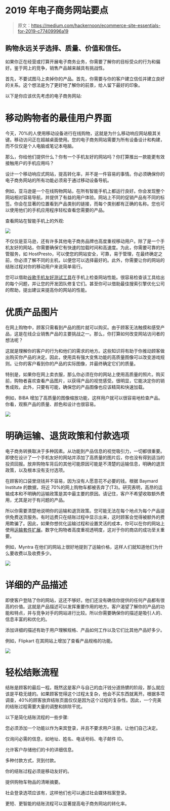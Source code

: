 # 2019 年电子商务网站要点

> 原文：<https://medium.com/hackernoon/ecommerce-site-essentials-for-2019-c77409996a19>

## 购物永远关乎选择、质量、价值和信任。

如果你正在经营或打算开展电子商务业务，你需要了解你的目标受众的行为和偏好。鉴于网上的竞争，销售产品越来越具有挑战性。

首先，不要试图马上卖掉你的产品。首先，你需要与你的客户建立信任并建立良好的关系。这个想法是为了更好地了解你的前景，给人留下最好的印象。

以下是你应该优先考虑的电子商务网站:

# **移动购物者的最佳用户界面**

今天，70%的人使用移动设备进行在线购物，这就是为什么移动响应网站极其关键。移动访问正在超越桌面使用。您的电子商务网站需要为所有设备设计和构建，而不仅仅是个人电脑或笔记本电脑。

那么，你给他们提供什么？你有一个手机友好的网站吗？你打算推出一款能更有效接触用户的手机应用吗？

设计一个移动响应式网站，提高转化率，并不是一件容易的事情。你必须确保你的电子商务网站的所有功能必须易于通过移动设备导航。

例如，亚马逊是一个在线购物网站，在所有智能手机上都运行良好。你会发现整个网站相对容易导航，并提供了有益的用户体验。网站上不同的促销产品有不同的标签。你会在显著的位置看到产品类别的链接，而每个类别都有正确的名称。您也可以使用他们的手机应用程序轻松查看您需要的产品。

查看网站在智能手机上的外观:

![](img/6f4102f212c2063ea523cdecfd478595.png)

不仅仅是亚马逊，还有许多其他电子商务品牌也高度重视移动用户。除了是一个手机友好的网站，你需要确保它有快速的加载时间和高速度。为此，你需要可靠的托管服务，如 HostPresto，可以使您的网站安全，可靠，易于管理，在最终确定之前，你必须了解不同的主机，以便您可以选择最好的。此外，你需要让你的网站的结账过程对你的移动用户来说简单易行。

您可以借助[谷歌手机友好测试工具](https://search.google.com/test/mobile-friendly)在手机上检查网站性能。很容易检查该工具给出的每个问题，并让您的开发团队修复它们。甚至你可以借助最佳搜索引擎优化公司的帮助，提出建议来提高你的网站的性能。

# **优质产品图片**

在网上购物中，顾客只需看到产品的图片就可以购买。由于顾客无法触摸和感受产品，这是在线企业销售产品的主要挑战之一。那么，你打算如何改变网站访问者的想法呢？

这就是理解你的客户的行为和他们的需求的地方。这些知识将有助于你推动顾客做出购买你产品的决定。因此，使用具有强大变焦功能的高质量图像可以改变游戏规则。让你的客户看到你的产品的实际图像，并最终确定它们的质量。

特别是，如果你在网上卖衣服，那么你必须在你的网站上使用高质量的照片。购买前，购物者喜欢查看产品图片，以获得产品的视觉感受。很明显，它能决定你的销售成败。此外，只要有可能，确保您的产品图像也应该精简和快速加载。

例如，BIBA 增加了高质量的图像缩放功能，这样用户就可以很容易地检查产品。你看，观察产品的质量、颜色和设计也很容易。

![](img/1ddc37968cb8af088d7980ee71a3ae39.png)

# **明确运输、退货政策和付款选项**

电子商务转换取决于多种因素。从功能到产品信息的视觉吸引力，一切都很重要。即使在设计了一个手机友好的网站并添加了高质量的图片后，你也没有得到适当的投资回报。放弃购物车背后的其他可能原因可能是不清楚的运输信息，明确的退货政策，以及根本没有支付选项。

在顾客的口袋里烧钱并不容易，因为没有人愿意花不必要的钱。根据 Baymard Institute 的数据，将近 70%的网上购物车都被丢弃了(T3)。研究表明，高昂的运输成本和不明确的运输政策是其中最主要的原因。请记住，客户不希望收取额外费用，尤其是对于有问题的产品。

所以你需要清楚地说明你的运输和退货政策。您可能无法在每个地点为每个产品提供免费送货服务。有时运费只在结账过程中显示出来，这时顾客会觉得被额外的费用欺骗了。因此，如果你想优化运输过程和设置灵活的成本，你可以在你的网站上使用[运输套件扩展](https://www.mageworx.com/magento-2-shipping-suite.html)。数字化购物者高度重视透明度，这对于你的商店的成功至关重要。

例如，Myntra 在他们的网站上很好地提到了运输价格，这样人们就知道他们为什么要收费以及收费多少。

![](img/25767dc66c70aba129731fa10089bda3.png)

# **详细的产品描述**

即使客户登陆了你的网站，这还不够好。他们还没有确信你提供的任何产品都有很高的价值。这就是产品描述可以发挥重要作用的地方。客户渴望了解你的产品的功能和特点，并与竞争对手的网站进行比较。所以你需要确保你的描述是吸引人的、信息丰富的和优化的。

添加详细的描述有助于用户理解规格、产品如何工作以及它们比其他产品好多少。

例如，Flipkart 在其网站上增加了查看产品规格的功能。

![](img/4a4902fb1597107e3aac27c1a0a6b2d7.png)

# **轻松结账流程**

结账是顾客的最后一程。既然这是客户与自己的血汗钱分道扬镳的阶段，那么就应该是平稳无缝的。如果顾客觉得这个过程太复杂，他会不买东西就离开。根据多项调查，40%的顾客放弃结账页面仅仅是因为这个过程的复杂性。因此，一个完美的结账过程需要大量的调整和排除干扰。

以下是简化结账流程的一些步骤:

您必须添加一个功能以作为来宾登录，并且不要求用户注册。让他们自己决定。

仅询问必需的信息，如地址、姓名、电话号码、电子邮件 ID。

允许客户存储他们的卡的详细信息。

多种付款方式，货到付款。

你的结账过程必须是移动友好的。

提供购物车物品的清晰摘要。

社会登录选项应该有，这样他们也可以通过社会媒体档案登录。

更短、更智能的结账流程可以显著提高电子商务网站的转化率。
